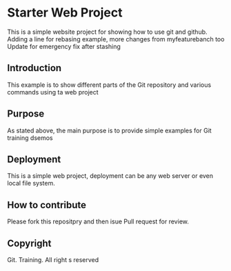 # Starter Web Project

This is a simple website project for showing how to use git and github. Adding a line for rebasing example, more changes from myfeaturebanch too Update for emergency fix after stashing

## Introduction

This example is to show different parts of the Git repository and various commands using ta web project

## Purpose

As stated above, the main purpose is to provide simple examples for Git training dsemos

## Deployment

This is a simple web project, deployment can be any web server or even local file system.

## How to contribute

Please fork this repositpry and then isue Pull request for review.

## Copyright

Git. Training. All right s reserved
